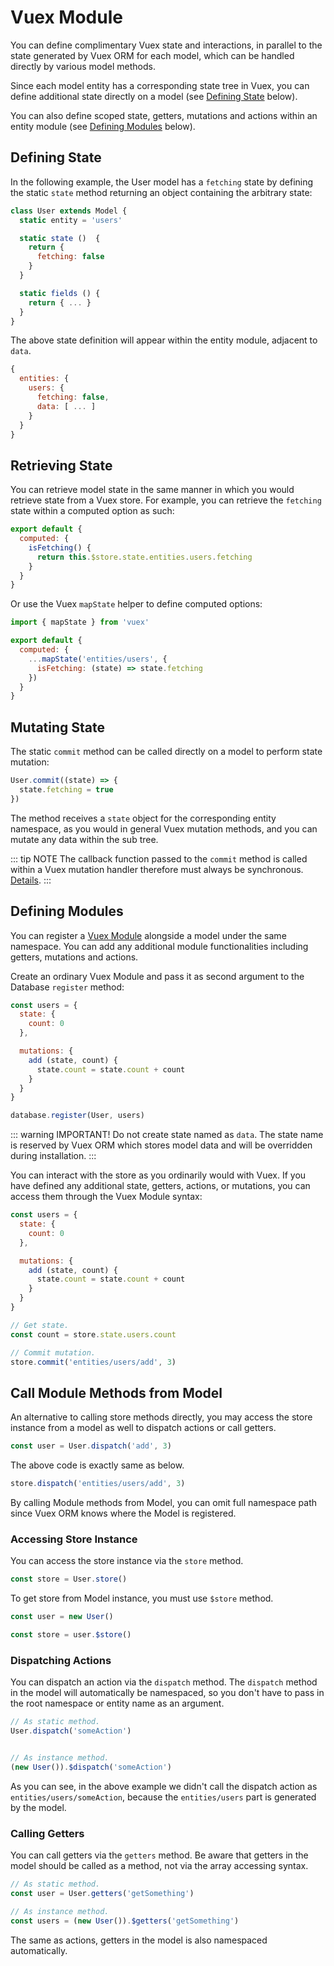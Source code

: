 # Vuex Module

You can define complimentary Vuex state and interactions, in parallel to the state generated by Vuex ORM for each model, which can be handled directly by various model methods.

Since each model entity has a corresponding state tree in Vuex, you can define additional state directly on a model (see [Defining State](#defining-state) below).

You can also define scoped state, getters, mutations and actions within an entity module (see [Defining Modules](#defining-modules) below).

## Defining State

In the following example, the User model has a `fetching` state by defining the static `state` method returning an object containing the arbitrary state:

```js
class User extends Model {
  static entity = 'users'

  static state ()  {
    return {
      fetching: false
    }
  }

  static fields () {
    return { ... }
  }
}
```

The above state definition will appear within the entity module, adjacent to `data`.

```js
{
  entities: {
    users: {
      fetching: false,
      data: [ ... ]
    }
  }
}
```

## Retrieving State

You can retrieve model state in the same manner in which you would retrieve state from a Vuex store. For example, you can retrieve the `fetching` state within a computed option as such:

```js
export default {
  computed: {
    isFetching() {
      return this.$store.state.entities.users.fetching
    }
  }
}
```

Or use the Vuex `mapState` helper to define computed options:

```js
import { mapState } from 'vuex'

export default {
  computed: {
    ...mapState('entities/users', {
      isFetching: (state) => state.fetching
    })
  }
}
```

## Mutating State

The static `commit` method can be called directly on a model to perform state mutation:

```js
User.commit((state) => {
  state.fetching = true
})
```

The method receives a `state` object for the corresponding entity namespace, as you would in general Vuex mutation methods, and you can mutate any data within the sub tree.

::: tip NOTE
The callback function passed to the `commit` method is called within a Vuex mutation handler therefore must always be synchronous. [Details](https://vuex.vuejs.org/guide/mutations.html#mutations-must-be-synchronous).
:::

## Defining Modules

You can register a [Vuex Module](https://vuex.vuejs.org/en/modules.html) alongside a model under the same namespace. You can add any additional module functionalities including getters, mutations and actions.

Create an ordinary Vuex Module and pass it as second argument to the Database `register` method:

```js
const users = {
  state: {
    count: 0
  },

  mutations: {
    add (state, count) {
      state.count = state.count + count
    }
  }
}

database.register(User, users)
```

::: warning IMPORTANT!
Do not create state named as `data`. The state name is reserved by Vuex ORM which stores model data and will be overridden during installation.
:::

You can interact with the store as you ordinarily would with Vuex. If you have defined any additional state, getters, actions, or mutations, you can access them through the Vuex Module syntax:

```js
const users = {
  state: {
    count: 0
  },

  mutations: {
    add (state, count) {
      state.count = state.count + count
    }
  }
}

// Get state.
const count = store.state.users.count

// Commit mutation.
store.commit('entities/users/add', 3)
```

## Call Module Methods from Model

An alternative to calling store methods directly, you may access the store instance from a model as well to dispatch actions or call getters.

```js
const user = User.dispatch('add', 3)
```

The above code is exactly same as below.

```js
store.dispatch('entities/users/add', 3)
```

By calling Module methods from Model, you can omit full namespace path since Vuex ORM knows where the Model is registered.

### Accessing Store Instance

You can access the store instance via the `store` method.

```js
const store = User.store()
```

To get store from Model instance, you must use `$store` method.

```js
const user = new User()

const store = user.$store()
```

### Dispatching Actions

You can dispatch an action via the `dispatch` method. The `dispatch` method in the model will automatically be namespaced, so you don't have to pass in the root namespace or entity name as an argument.

```js
// As static method.
User.dispatch('someAction')


// As instance method.
(new User()).$dispatch('someAction')
```

As you can see, in the above example we didn't call the dispatch action as `entities/users/someAction`, because the `entities/users` part is generated by the model.

### Calling Getters

You can call getters via the `getters` method. Be aware that getters in the model should be called as a method, not via the array accessing syntax.

```js
// As static method.
const user = User.getters('getSomething')

// As instance method.
const users = (new User()).$getters('getSomething')
```

The same as actions, getters in the model is also namespaced automatically.
